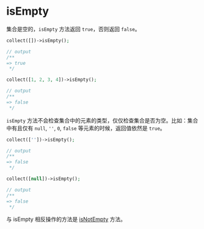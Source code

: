# isEmpty

集合是空的，`isEmpty` 方法返回 `true`，否则返回 `false`。

```php
collect([])->isEmpty();

// output
/**
=> true
 */
```

```php
collect([1, 2, 3, 4])->isEmpty();

// output
/**
=> false
 */
```

`isEmpty` 方法不会检查集合中的元素的类型，仅仅检查集合是否为空。比如：集合中有且仅有 `null`, `''`, `0`, `false` 等元素的时候，返回值依然是 `true`。

```php
collect([''])->isEmpty();

// output
/**
=> false
 */
```

```php
collect([null])->isEmpty();

// output
/**
=> false
 */
```

与 isEmpty 相反操作的方法是 [isNotEmpty](/collections/isNotEmpty.md) 方法。
